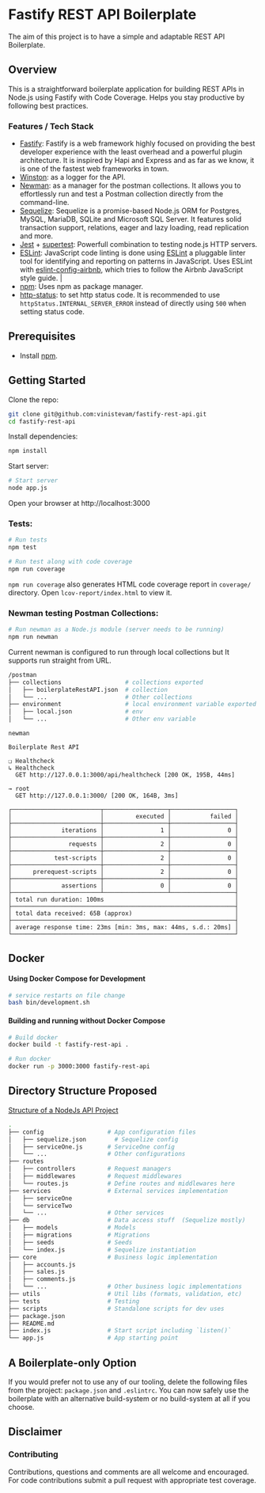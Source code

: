 # Fastify REST API Boilerplate
The aim of this project is to have a simple and adaptable REST API Boilerplate.

## Overview
This is a straightforward boilerplate application for building REST APIs in Node.js using Fastify with Code Coverage. Helps you stay productive by following best practices.

### Features / Tech Stack

- [Fastify](https://github.com/fastify/fastify/): Fastify is a web framework highly focused on providing the best developer experience with the least overhead and a powerful plugin architecture. It is inspired by Hapi and Express and as far as we know, it is one of the fastest web frameworks in town.
- [Winston](https://github.com/winstonjs/winston): as a logger for the API.
- [Newman](https://github.com/postmanlabs/newman): as a manager for the postman collections. It allows you to effortlessly run and test a Postman collection directly from the command-line.
- [Sequelize](https://github.com/sequelize/sequelize): Sequelize is a promise-based Node.js ORM for Postgres, MySQL, MariaDB, SQLite and Microsoft SQL Server. It features solid transaction support, relations, eager and lazy loading, read replication and more.
- [Jest](https://jestjs.io/docs/en/getting-started) + [supertest](https://github.com/visionmedia/supertest): Powerfull combination to testing node.js HTTP servers.
- [ESLint](http://eslint.org): JavaScript code linting is done using [ESLint](http://eslint.org) a pluggable linter tool for identifying and reporting on patterns in JavaScript. Uses ESLint with [eslint-config-airbnb](https://github.com/airbnb/javascript/tree/master/packages/eslint-config-airbnb), which tries to follow the Airbnb JavaScript style guide.                                                                                                |
- [npm](https://www.npmjs.com/): Uses npm as package manager.
- [http-status](https://www.npmjs.com/package/http-status): to set http status code. It is recommended to use `httpStatus.INTERNAL_SERVER_ERROR` instead of directly using `500` when setting status code.

## Prerequisites
- Install [npm](https://www.npmjs.com/get-npm).

## Getting Started
Clone the repo:
```sh
git clone git@github.com:vinistevam/fastify-rest-api.git
cd fastify-rest-api
```

Install dependencies:
```sh
npm install
```

Start server:
```sh
# Start server
node app.js
```
Open your browser at http://localhost:3000

### Tests:
```sh
# Run tests
npm test

# Run test along with code coverage
npm run coverage

```
`npm run coverage` also generates HTML code coverage report in `coverage/` directory. Open `lcov-report/index.html` to view it.

### Newman testing Postman Collections:
```sh
# Run newman as a Node.js module (server needs to be running)
npm run newman
```
Current newman is configured to run through local collections but It supports run straight from URL.
```sh
/postman
├── collections                  # collections exported  
│   ├── boilerplateRestAPI.json  # collection
│   └── ...                      # Other collections
├── environment                  # local environment variable exported 
│   ├── local.json               # env
│   └── ...                      # Other env variable

```


```
newman

Boilerplate Rest API

❏ Healthcheck
↳ Healthcheck
  GET http://127.0.0.1:3000/api/healthcheck [200 OK, 195B, 44ms]

→ root
  GET http://127.0.0.1:3000/ [200 OK, 164B, 3ms]

┌─────────────────────────┬──────────────────┬──────────────────┐
│                         │         executed │           failed │
├─────────────────────────┼──────────────────┼──────────────────┤
│              iterations │                1 │                0 │
├─────────────────────────┼──────────────────┼──────────────────┤
│                requests │                2 │                0 │
├─────────────────────────┼──────────────────┼──────────────────┤
│            test-scripts │                2 │                0 │
├─────────────────────────┼──────────────────┼──────────────────┤
│      prerequest-scripts │                2 │                0 │
├─────────────────────────┼──────────────────┼──────────────────┤
│              assertions │                0 │                0 │
├─────────────────────────┴──────────────────┴──────────────────┤
│ total run duration: 100ms                                     │
├───────────────────────────────────────────────────────────────┤
│ total data received: 65B (approx)                             │
├───────────────────────────────────────────────────────────────┤
│ average response time: 23ms [min: 3ms, max: 44ms, s.d.: 20ms] │
└───────────────────────────────────────────────────────────────┘
```

## Docker

#### Using Docker Compose for Development
```sh
# service restarts on file change
bash bin/development.sh
```

#### Building and running without Docker Compose
```bash
# Build docker 
docker build -t fastify-rest-api .

# Run docker
docker run -p 3000:3000 fastify-rest-api
```


## Directory Structure Proposed
[Structure of a NodeJs API Project](https://medium.com/codebase/structure-of-a-nodejs-api-project-cdecb46ef3f8)
```sh
.
├── config                  # App configuration files
│   ├── sequelize.json        # Sequelize config
│   ├── serviceOne.js       # ServiceOne config
│   └── ...                 # Other configurations
├── routes                  
│   ├── controllers         # Request managers
│   ├── middlewares         # Request middlewares
│   └── routes.js           # Define routes and middlewares here
├── services                # External services implementation   
│   ├── serviceOne
│   └── serviceTwo
│   └── ...                 # Other services
├── db                      # Data access stuff  (Sequelize mostly)
│   ├── models              # Models
│   ├── migrations          # Migrations
│   ├── seeds               # Seeds
│   └── index.js            # Sequelize instantiation
├── core                    # Business logic implementation
│   ├── accounts.js         
│   ├── sales.js            
│   ├── comments.js              
│   └── ...                 # Other business logic implementations
├── utils                   # Util libs (formats, validation, etc)
├── tests                   # Testing
├── scripts                 # Standalone scripts for dev uses
├── package.json           
├── README.md         
├── index.js                # Start script including `listen()`
└── app.js                  # App starting point
```
## A Boilerplate-only Option

If you would prefer not to use any of our tooling, delete the following files from the project: `package.json` and  `.eslintrc`. You can now safely use the boilerplate with an alternative build-system or no build-system at all if you choose.

## Disclaimer

### Contributing

Contributions, questions and comments are all welcome and encouraged. For code contributions submit a pull request with appropriate test coverage.

